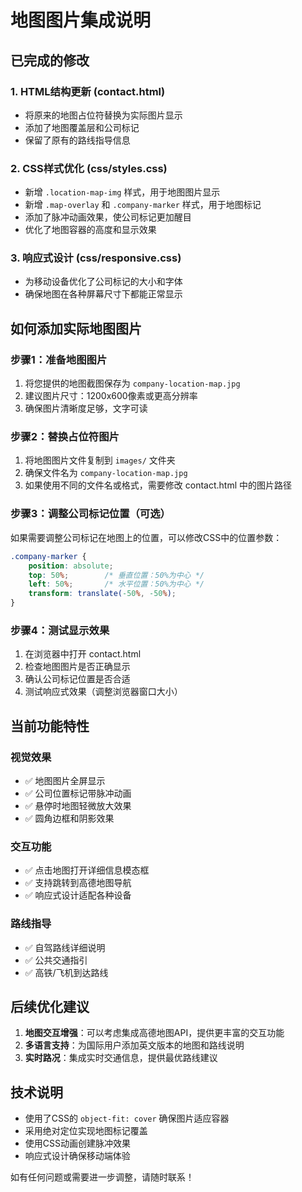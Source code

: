 # 地图图片集成说明

## 已完成的修改

### 1. HTML结构更新 (contact.html)
- 将原来的地图占位符替换为实际图片显示
- 添加了地图覆盖层和公司标记
- 保留了原有的路线指导信息

### 2. CSS样式优化 (css/styles.css)
- 新增 `.location-map-img` 样式，用于地图图片显示
- 新增 `.map-overlay` 和 `.company-marker` 样式，用于地图标记
- 添加了脉冲动画效果，使公司标记更加醒目
- 优化了地图容器的高度和显示效果

### 3. 响应式设计 (css/responsive.css)
- 为移动设备优化了公司标记的大小和字体
- 确保地图在各种屏幕尺寸下都能正常显示

## 如何添加实际地图图片

### 步骤1：准备地图图片
1. 将您提供的地图截图保存为 `company-location-map.jpg`
2. 建议图片尺寸：1200x600像素或更高分辨率
3. 确保图片清晰度足够，文字可读

### 步骤2：替换占位符图片
1. 将地图图片文件复制到 `images/` 文件夹
2. 确保文件名为 `company-location-map.jpg`
3. 如果使用不同的文件名或格式，需要修改 contact.html 中的图片路径

### 步骤3：调整公司标记位置（可选）
如果需要调整公司标记在地图上的位置，可以修改CSS中的位置参数：

```css
.company-marker {
    position: absolute;
    top: 50%;        /* 垂直位置：50%为中心 */
    left: 50%;       /* 水平位置：50%为中心 */
    transform: translate(-50%, -50%);
}
```

### 步骤4：测试显示效果
1. 在浏览器中打开 contact.html
2. 检查地图图片是否正确显示
3. 确认公司标记位置是否合适
4. 测试响应式效果（调整浏览器窗口大小）

## 当前功能特性

### 视觉效果
- ✅ 地图图片全屏显示
- ✅ 公司位置标记带脉冲动画
- ✅ 悬停时地图轻微放大效果
- ✅ 圆角边框和阴影效果

### 交互功能
- ✅ 点击地图打开详细信息模态框
- ✅ 支持跳转到高德地图导航
- ✅ 响应式设计适配各种设备

### 路线指导
- ✅ 自驾路线详细说明
- ✅ 公共交通指引
- ✅ 高铁/飞机到达路线

## 后续优化建议

1. **地图交互增强**：可以考虑集成高德地图API，提供更丰富的交互功能
2. **多语言支持**：为国际用户添加英文版本的地图和路线说明
3. **实时路况**：集成实时交通信息，提供最优路线建议

## 技术说明

- 使用了CSS的 `object-fit: cover` 确保图片适应容器
- 采用绝对定位实现地图标记覆盖
- 使用CSS动画创建脉冲效果
- 响应式设计确保移动端体验

如有任何问题或需要进一步调整，请随时联系！
